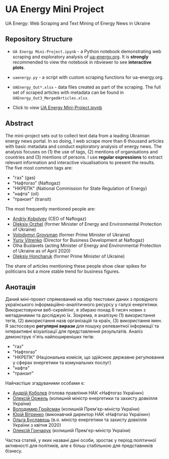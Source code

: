 # UA Energy Mini Project
 UA Energy: Web Scraping and Text Mining of Energy News in Ukraine


## Repository Structure

- `UA Energy Mini-Project.ipynb` - a Python notebook demonstrating web scraping and exploratory analysis of [ua-energy.org](https://ua-energy.org). It is **strongly** recommended to view the notebook in nbviewer to see **interactive plots**.
- `uaenergy.py` - a script with custom scraping functions for ua-energy.org.
- `UAEnergy_Out*.xlsx` - data files created as part of the scraping. The full set of scraped articles with metadata can be found in `UAEnergy_Out3_MergedArticles.xlsx`.

- Click to view [UA Energy Mini-Project.ipynb](https://nbviewer.jupyter.org/github/alinacherkas/UA-Energy-Mini-Project/blob/master/UA%20Energy%20Mini-Project.ipynb)

## Abstract

The mini-project sets out to collect text data from a leading Ukrainian energy news portal. In so doing, I web scrape more than 6 thousand articles with basic metadata and conduct exploratory analysis of energy news. The analysis focuses on (1) the use of tags, (2) mentions of organisations and countries and (3) mentions of persons. I use **regular expressions** to extract relevant information and interactive visualisations to present the results. The five most common tags are:
- "газ" (gas)
- "Нафтогаз" (Naftogaz)
- "НКРЕПК" (National Commission for State Regulation of Energy)
- "нафта" (oil)
- "транзит" (transit)

The most frequently mentioned people are:
- [Andriy Kobolyev](https://en.wikipedia.org/wiki/Andriy_Kobolyev) (CEO of Naftogaz)
- [Oleksiy Orzhel](https://en.wikipedia.org/wiki/Oleksiy_Orzhel) (former Minister of Energy and Environmental Protection of Ukraine)
- [Volodymyr Groysman](https://en.wikipedia.org/wiki/Volodymyr_Groysman) (former Prime Minister of Ukraine)
- [Yuriy Vitrenko](https://en.wikipedia.org/wiki/Vitrenko_Yuriy_Yuriyovytch) (Director for Business Development at Naftogaz)
- Olha Buslavets (acting Minister of Energy and Environmental Protection of Ukraine as of April 2020)
- [Oleksiy Honcharuk](https://en.wikipedia.org/wiki/Oleksiy_Honcharuk) (former Prime Minister of Ukraine)

The share of articles mentioning these people show clear spikes for politicians but a more stable trend for business figures.

## Анотація

Даний міні-проект спрямований на збір текстових даних з провідного українського інформаційно-аналітичного ресурсу у галузі енергетики. Використовуючи веб-скрейпінг, я збираю понад 6 тисяч новин з метаданимии та досліджую їх. Зокрема, я аналізую (1) використання тегів, (2) використання назв організацій та країн, (3) використання імен. Я застосовую **регулярні вирази** для пошуку релевантної інформації та інтерактивні візуалізації для представлення результатів. Аналіз демонструє п'ять найпоширеніших тегів:
- "газ"
- "Нафтогаз"
- "НКРЕПК" (Національна комісія, що здійснює державне регулювання у сферах енергетики та комунальних послуг)
- "нафта"
- "транзит"

Найчастіше згадуваними особами є:
- [Андрій Коболєв](https://uk.wikipedia.org/wiki/Коболєв_Андрій_Володимирович) (голова правління НАК «Нафтогаз України»)
- [Олексій Оржель](https://uk.wikipedia.org/wiki/Оржель_Олексій_Анатолійович) (колишній міністр енергетики та захисту довкілля України)
- [Володимир Гройсман](https://uk.wikipedia.org/wiki/Гройсман_Володимир_Борисович) (колишній Прем'єр-міністр України)
- [Юрій Вітренко](https://uk.wikipedia.org/wiki/Вітренко_Юрій_Юрійович) (виконавчий директор НАК «Нафтогаз України»)
- [Ольга Буславець](https://uk.wikipedia.org/wiki/Буславець_Ольга_Анатоліївна) (в.о. міністр енергетики та захисту довкілля України з квітня 2020)
- [Олексій Гончарук](https://uk.wikipedia.org/wiki/Гончарук_Олексій_Валерійович) (колишній Прем'єр-міністр України)

Частка статей, у яких названі дані особи, зростає у період політичної активності для політиків, але є більш стабільною для представників бізнесу.